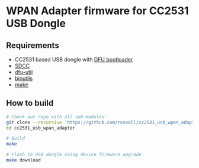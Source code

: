 # WPAN Adapter firmware for CC2531 USB Dongle

## Requirements
- CC2531 based USB dongle with [DFU bootloader](https://github.com/rosvall/cc2531_bootloader/)
- [SDCC](https://sourceforge.net/projects/sdcc/)
- [dfu-util](https://sourceforge.net/projects/dfu-util/)
- [binutils](https://www.gnu.org/software/binutils/)
- [make](https://www.gnu.org/software/make/)

## How to build
```sh
# Check out repo with all sub-modules:
git clone --recursive 'https://github.com/rosvall/cc2531_usb_wpan_adapter.git' 
cd cc2531_usb_wpan_adapter

# Build
make

# Flash to USB dongle using device firmware upgrade
make download
```
